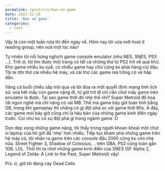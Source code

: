 ```yaml
---
permalink: /posts/vi/ban-ve-game
date: 2022-12-15
title: 'Bàn về game'
categories:
  - cool
---
```


Vậy là còn một tuần nữa thì đến ngày về. Hôm nay tôi vừa mới host ở reading group, nên xoã một lúc nào! 

Tự nhiên tôi nổi hứng nghịch game console emulator (như NES, SNES, PSX ...). Trời ơi, tôi tìm được một trang có tất cả những thứ từ PS2 trở về quá khứ. Kho game nhiều ko xuể, có nhiều game hay chứ cũng ko phải hàng cùi đâu. Tôi te tởn thử cài nhiều hệ máy, và cài thử các game mà trông có vẻ hấp dẫn.

Vâng cả buổi chiều sắp trôi qua và tôi đưa ra một quyết định mang tính lịch sử: xoá hết mấy con game nặng đi, từ giờ trở đi chỉ cần chơi mấy game trên emulator là được. Tại sao game thời đó nhẹ thế nhỉ? Super Metroid đồ hoạ rất ngon nghẻ mà chỉ nặng có vài MB. Thế mà game bây giờ toàn tính bằng GB, trong khi gameplay thì chắng có gì đột phá so với game thời 90s. À đấy, các game mói bây giờ cũng chỉ là hậu bản của những game kinh điển ngày trước. Coi như ko có sự đột phá gì trong ngành game :D

Dọn dẹp xong những game nặng, tôi thấy trong người khoan khoái một chút vì laptop của tôi giờ đã 'nhẹ' hơn nhiều. Tiếp tục khám phá những game trên hệ máy cũ, tôi nhận ra game trên các console đầu 2000 cũng ko còn nhẹ nữa. Street Fighter 3, Shadow of Colossus, .. trên GBA, PS2 cũng toàn gần 1GB. LOL. Thôi thì ta chơi những game kinh điển của SNES (SF Alpha 2, Legend of Zelda: A Link to the Past, Super Metroid) vậy!

P/s: ừ, giờ tôi đang cày Dead Cells